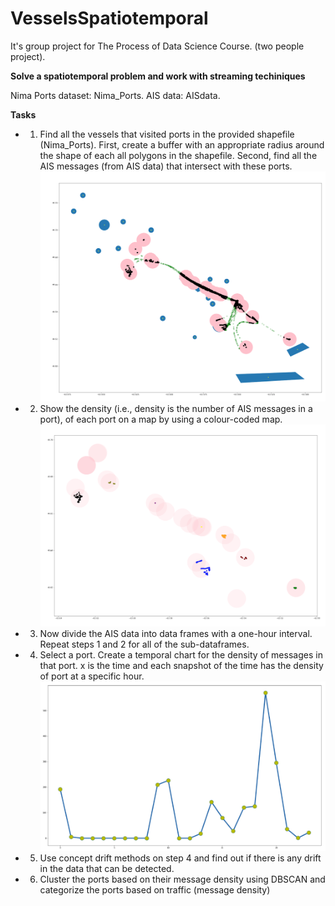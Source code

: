 # VesselsSpatiotemporal

It's group project for The Process of Data Science Course. (two people project). 

**Solve a spatiotemporal problem and work with streaming techiniques**

Nima Ports dataset: Nima_Ports. 
AIS data: AISdata. 

**Tasks**
* 1. Find all the vessels that visited ports in the provided shapefile (Nima_Ports). First, create a buffer with an appropriate radius around the shape of each all polygons in the shapefile. Second, find all the AIS messages (from AIS data) that intersect with these ports.
![Image of P1](https://github.com/Pam1024/VesselsSpatiotemporal/blob/master/Screen%20Shot%202020-03-03%20at%203.34.45%20PM.png)
* 2. Show the density (i.e., density is the number of AIS messages in a port), of each port on a map by using a colour-coded map. 
![Image of P2](https://github.com/Pam1024/VesselsSpatiotemporal/blob/master/Screen%20Shot%202020-03-03%20at%203.34.57%20PM.png)
* 3. Now divide the AIS data into data frames with a one-hour interval. Repeat steps 1 and 2 for all of the sub-dataframes. 
* 4. Select a port. Create a temporal chart for the density of messages in that port.  x is the time and each snapshot of the time has the density of port at a specific hour.
![Image of P4](https://github.com/Pam1024/VesselsSpatiotemporal/blob/master/Screen%20Shot%202020-03-03%20at%203.29.03%20PM.png)
* 5. Use concept drift methods on step 4 and find out if there is any drift in the data that can be detected. 
* 6. Cluster the ports based on their message density using DBSCAN and categorize the ports based on traffic (message density) 

